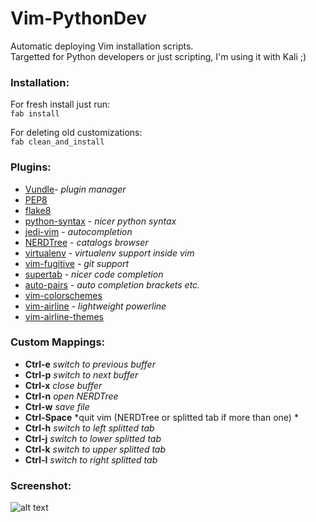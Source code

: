 # Vim-PythonDev

Automatic deploying Vim installation scripts.  
Targetted for Python developers or just scripting, I'm using it with Kali ;)

### Installation:
For fresh install just run:  
```fab install```

For deleting old customizations:  
``` fab clean_and_install ```

### Plugins: 
* [Vundle](https://github.com/VundleVim/Vundle.vim)- *plugin manager*
* [PEP8](https://github.com/hynek/vim-python-pep8-indent)
* [flake8](https://github.com/nvie/vim-flake8)
* [python-syntax](https://github.com/hdima/python-syntax) - *nicer python syntax*
* [jedi-vim](https://github.com/davidhalter/jedi-vim) - *autocompletion*
* [NERDTree](https://github.com/scrooloose/nerdtree) - *catalogs browser*
* [virtualenv](https://github.com/jmcantrell/vim-virtualenv) - *virtualenv support inside vim*
* [vim-fugitive](https://github.com/tpope/vim-fugitive) - *git support*
* [supertab](https://github.com/ervandew/supertab) - *nicer code completion*
* [auto-pairs](https://github.com/jiangmiao/auto-pairs) - *auto completion brackets etc.*
* [vim-colorschemes](https://github.com/flazz/vim-colorschemes)
* [vim-airline](https://github.com/vim-airline/vim-airline) - *lightweight powerline*
* [vim-airline-themes](https://github.com/vim-airline/vim-airline-themes)

### Custom Mappings:
* **Ctrl-e** *switch to previous buffer*
* **Ctrl-p** *switch to next buffer*
* **Ctrl-x** *close buffer*
* **Ctrl-n** *open NERDTree*
* **Ctrl-w** *save file*
* **Ctrl-Space** *quit vim (NERDTree or splitted tab if more than one) *
* **Ctrl-h** *switch to left splitted tab*
* **Ctrl-j** *switch to lower splitted tab*
* **Ctrl-k** *switch to upper splitted tab*
* **Ctrl-l** *switch to right splitted tab*

### Screenshot:
![alt text](https://raw.githubusercontent.com/theowni/Vim-PythonDev/master/screen.png "Screenshot")
